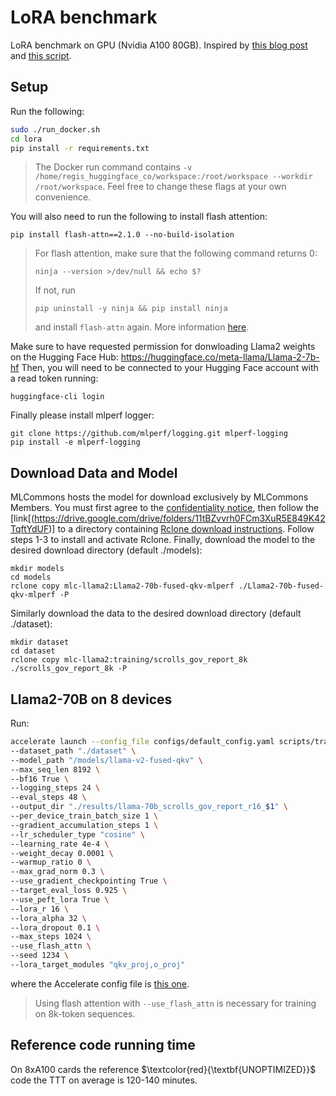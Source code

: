 # LoRA benchmark

LoRA benchmark on GPU (Nvidia A100 80GB). Inspired by [this blog post](https://medium.com/@sourabmangrulkar/falcon-180b-finetuning-using-peft-and-deepspeed-b92643091d99) and [this script](https://github.com/pacman100/DHS-LLM-Workshop/blob/main/chat_assistant/training/train.py).


## Setup

Run the following:
```bash
sudo ./run_docker.sh
cd lora
pip install -r requirements.txt
```

> The Docker run command contains `-v /home/regis_huggingface_co/workspace:/root/workspace --workdir /root/workspace`. Feel free to change these flags at your own convenience.

You will also need to run the following to install flash attention:
```
pip install flash-attn==2.1.0 --no-build-isolation
```

> For flash attention, make sure that the following command returns 0:
> ```
> ninja --version >/dev/null && echo $?
> ```
> If not, run
> ```
> pip uninstall -y ninja && pip install ninja
> ```
> and install `flash-attn` again.
> More information [here](https://github.com/Dao-AILab/flash-attention?tab=readme-ov-file#installation-and-features).

Make sure to have requested permission for donwloading Llama2 weights on the Hugging Face Hub: https://huggingface.co/meta-llama/Llama-2-7b-hf
Then, you will need to be connected to your Hugging Face account with a read token running:
```
huggingface-cli login
```
Finally please install mlperf logger:
```
git clone https://github.com/mlperf/logging.git mlperf-logging
pip install -e mlperf-logging
```
## Download Data and Model
MLCommons hosts the model for download exclusively by MLCommons Members. You must first agree to the [confidentiality notice](https://docs.google.com/forms/d/e/1FAIpQLSc_8VIvRmXM3I8KQaYnKf7gy27Z63BBoI_I1u02f4lw6rBp3g/viewform), then follow the [link[(https://drive.google.com/drive/folders/11tBZvvrh0FCm3XuR5E849K42TqftYdUF)] to a directory containing [Rclone download instructions](https://docs.google.com/document/d/1Yp2T_TsVfg8uEoEv0wa-dGP4R7r1EOHucTvDNWznWzE/edit#heading=h.at8a3matgbrk). Follow steps 1-3 to install and activate Rclone. Finally, download the model to the desired download directory (default ./models):
```
mkdir models
cd models
rclone copy mlc-llama2:Llama2-70b-fused-qkv-mlperf ./Llama2-70b-fused-qkv-mlperf -P
```
Similarly download the data to the desired download directory (default ./dataset):
```
mkdir dataset
cd dataset
rclone copy mlc-llama2:training/scrolls_gov_report_8k ./scrolls_gov_report_8k -P
```

## Llama2-70B on 8 devices

Run:
```bash
accelerate launch --config_file configs/default_config.yaml scripts/train.py \
--dataset_path "./dataset" \
--model_path "/models/llama-v2-fused-qkv" \
--max_seq_len 8192 \
--bf16 True \
--logging_steps 24 \
--eval_steps 48 \
--output_dir "./results/llama-70b_scrolls_gov_report_r16_$1" \
--per_device_train_batch_size 1 \
--gradient_accumulation_steps 1 \
--lr_scheduler_type "cosine" \
--learning_rate 4e-4 \
--weight_decay 0.0001 \
--warmup_ratio 0 \
--max_grad_norm 0.3 \
--use_gradient_checkpointing True \
--target_eval_loss 0.925 \
--use_peft_lora True \
--lora_r 16 \
--lora_alpha 32 \
--lora_dropout 0.1 \
--max_steps 1024 \
--use_flash_attn \
--seed 1234 \
--lora_target_modules "qkv_proj,o_proj"
```
where the Accelerate config file is [this one](https://github.com/regisss/lora/blob/main/configs/default_config.yaml).

> Using flash attention with `--use_flash_attn` is necessary for training on 8k-token sequences.

## Reference code running time
On 8xA100 cards the reference $\textcolor{red}{\textbf{UNOPTIMIZED}}$ code the TTT on average is 120-140 minutes.